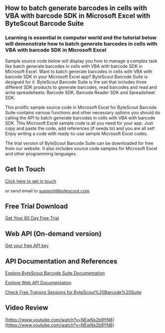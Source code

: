 ## How to batch generate barcodes in cells with VBA with barcode SDK in Microsoft Excel with ByteScout Barcode Suite

### Learning is essential in computer world and the tutorial below will demonstrate how to batch generate barcodes in cells with VBA with barcode SDK in Microsoft Excel

Sample source code below will display you how to manage a complex task like batch generate barcodes in cells with VBA with barcode SDK in Microsoft Excel. Want to batch generate barcodes in cells with VBA with barcode SDK in your Microsoft Excel app? ByteScout Barcode Suite is designed for it. ByteScout Barcode Suite is the set that includes three different SDK products to generate barcodes, read barcodes and read and write spreadsheets: Barcode SDK, Barcode Reader SDK and Spreadsheet SDK.

This prolific sample source code in Microsoft Excel for ByteScout Barcode Suite contains various functions and other necessary options you should do calling the API to batch generate barcodes in cells with VBA with barcode SDK. This Microsoft Excel sample code is all you need for your app. Just copy and paste the code, add references (if needs to) and you are all set! Enjoy writing a code with ready-to-use sample Microsoft Excel codes.

The trial version of ByteScout Barcode Suite can be downloaded for free from our website. It also includes source code samples for Microsoft Excel and other programming languages.

## Get In Touch

[Click here to get in touch](https://bytescout.zendesk.com/hc/en-us/requests/new?subject=ByteScout%20Barcode%20Suite%20Question)

or send email to [support@bytescout.com](mailto:support@bytescout.com?subject=ByteScout%20Barcode%20Suite%20Question) 

## Free Trial Download

[Get Your 60 Day Free Trial](https://bytescout.com/download/web-installer?utm_source=github-readme)

## Web API (On-demand version)

[Get your free API key](https://pdf.co/documentation/api?utm_source=github-readme)

## API Documentation and References

[Explore ByteScout Barcode Suite Documentation](https://bytescout.com/documentation/index.html?utm_source=github-readme)

[Explore Web API Documentation](https://pdf.co/documentation/api?utm_source=github-readme)

[Check Free Training Sessions for ByteScout%20Barcode%20Suite](https://academy.bytescout.com/)

## Video Review

[https://www.youtube.com/watch?v=NEwNs2b9YN8](https://www.youtube.com/watch?v=NEwNs2b9YN8)